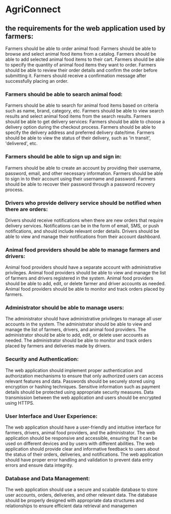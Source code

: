 # AgriConnect
## the requirements for the web application used by farmers:
Farmers should be able to order animal food:
Farmers should be able to browse and select animal food items from a catalog.
Farmers should be able to add selected animal food items to their cart.
Farmers should be able to specify the quantity of animal food items they want to order.
Farmers should be able to review their order details and confirm the order before submitting it.
Farmers should receive a confirmation message after successfully placing an order.
### Farmers should be able to search animal food:
Farmers should be able to search for animal food items based on criteria such as name, brand, category, etc.
Farmers should be able to view search results and select animal food items from the search results.
Farmers should be able to get delivery services:
Farmers should be able to choose a delivery option during the checkout process.
Farmers should be able to specify the delivery address and preferred delivery date/time.
Farmers should be able to view the status of their delivery, such as 'in transit', 'delivered', etc.
### Farmers should be able to sign up and sign in:
Farmers should be able to create an account by providing their username, password, email, and other necessary information.
Farmers should be able to sign in to their account using their username and password.
Farmers should be able to recover their password through a password recovery process.
### Drivers who provide delivery service should be notified when there are orders:
Drivers should receive notifications when there are new orders that require delivery services.
Notifications can be in the form of email, SMS, or push notifications, and should include relevant order details.
Drivers should be able to view and manage their notifications from their account dashboard.
### Animal food providers should be able to manage farmers and drivers:
Animal food providers should have a separate account with administrative privileges.
Animal food providers should be able to view and manage the list of farmers and drivers registered in the system.
Animal food providers should be able to add, edit, or delete farmer and driver accounts as needed.
Animal food providers should be able to monitor and track orders placed by farmers.
### Administrator should be able to manage users:
The administrator should have administrative privileges to manage all user accounts in the system.
The administrator should be able to view and manage the list of farmers, drivers, and animal food providers.
The administrator should be able to add, edit, or delete user accounts as needed.
The administrator should be able to monitor and track orders placed by farmers and deliveries made by drivers.
### Security and Authentication:
The web application should implement proper authentication and authorization mechanisms to ensure that only authorized users can access relevant features and data.
Passwords should be securely stored using encryption or hashing techniques.
Sensitive information such as payment details should be protected using appropriate security measures.
Data transmission between the web application and users should be encrypted using HTTPS.
### User Interface and User Experience:
The web application should have a user-friendly and intuitive interface for farmers, drivers, animal food providers, and the administrator.
The web application should be responsive and accessible, ensuring that it can be used on different devices and by users with different abilities.
The web application should provide clear and informative feedback to users about the status of their orders, deliveries, and notifications.
The web application should have proper error handling and validation to prevent data entry errors and ensure data integrity.
### Database and Data Management:
The web application should use a secure and scalable database to store user accounts, orders, deliveries, and other relevant data.
The database should be properly designed with appropriate data structures and relationships to ensure efficient data retrieval and managemen
